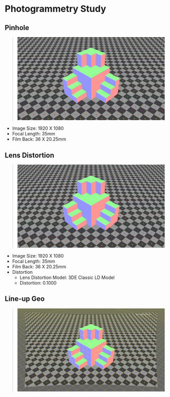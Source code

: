 # Photogrammetry Study

## Pinhole
> ![pinhole/pinhole_B.png](pinhole/pinhole_B.png)

- Image Size: 1920 X 1080
- Focal Length: 35mm
- Film Back: 36 X 20.25mm

## Lens Distortion
> ![lens_distortion/lens_distortion_B.png](lens_distortion/lens_distortion_B.png)

- Image Size: 1920 X 1080
- Focal Length: 35mm
- Film Back: 36 X 20.25mm
- Distortion
    - Lens Distortion Model: 3DE Classic LD Model
    - Distortion: 0.1000

## Line-up Geo
> ![doc/lineup_geo.png](doc/lineup_geo.png)

